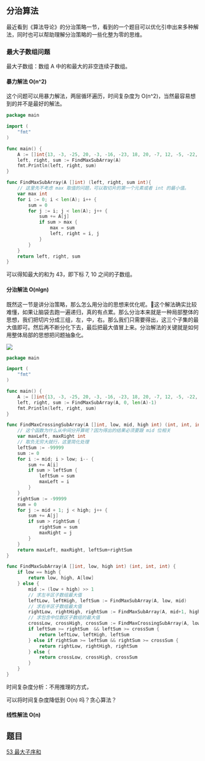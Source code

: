 ## 分治算法
最近看到《算法导论》的分治策略一节，看到的一个题目可以优化引申出来多种解法，同时也可以帮助理解分治策略的一些化整为零的思维。

### 最大子数组问题
 最大子数组：数组 A 中的和最大的非空连续子数组。

#### 暴力解法 O(n^2)
这个问题可以用暴力解法，两层循环遍历，时间复杂度为 O(n^2)，当然最容易想到的并不是最好的解法。

```go
package main

import (
    "fmt"
)

func main() {
    A := []int{13, -3, -25, 20, -3, -16, -23, 18, 20, -7, 12, -5, -22, 15, -4, 7}
    left, right, sum := FindMaxSubArray(A)
    fmt.Println(left, right, sum)
}

func FindMaxSubArray(A []int) (left, right, sum int){
    // 这里先不考虑 max 取值的问题，可以取切片的第一个元素或者 int 的最小值。
    var max int
    for i := 0; i < len(A); i++ {
        sum = 0
        for j := i; j < len(A); j++ {
            sum += A[j]
            if sum > max {
                max = sum
                left, right = i, j
            }
        }
    }
    return left, right, sum
}
```

可以得知最大的和为 43，即下标 7, 10 之间的子数组。

#### 分治解法 O(nlgn)
既然这一节是讲分治策略，那么怎么用分治的思想来优化呢。这个解法确实比较难懂，如果让脑袋去跑一遍递归，真的有点累。那么分治本来就是一种局部整体的思想，我们把切片分成三组，左，中，右。那么我们只需要得出，这三个子集的最大值即可。然后再不断分化下去，最后把最大值冒上来。分治解法的关键就是如何用整体局部的思想把问题抽象化。

![](https://user-gold-cdn.xitu.io/2019/7/21/16c1535d21ff6719?w=1240&h=993&f=png&s=328278)


```go
package main

import (
    "fmt"
)

func main() {
    A := []int{13, -3, -25, 20, -3, -16, -23, 18, 20, -7, 12, -5, -22, 15, -4, 7}
    left, right, sum := FindMaxSubArray(A, 0, len(A)-1)
    fmt.Println(left, right, sum)
}

func FindMaxCrossingSubArray(A []int, low, mid, high int) (int, int, int){
    // 这个函数为什么从中间分开算呢？因为得出的结果必须要跟 mid 位相关
    var maxLeft, maxRight int
    // 取负无穷大就行，这里简化处理
    leftSum := -99999
    sum := 0
    for i := mid; i > low; i-- {
        sum += A[i]
        if sum > leftSum {
            leftSum = sum
            maxLeft = i
        }
    }
    rightSum := -99999
    sum = 0
    for j := mid + 1; j < high; j++ {
        sum += A[j]
        if sum > rightSum {
            rightSum = sum
            maxRight = j
        }
    }
    return maxLeft, maxRight, leftSum+rightSum
}

func FindMaxSubArray(A []int, low, high int) (int, int, int) {
    if low == high {
        return low, high, A[low]
    } else {
        mid := (low + high) >> 1
        // 求左半区子数组最大值
        leftLow, leftHigh, leftSum := FindMaxSubArray(A, low, mid)
        // 求右半区子数组最大值
        rightLow, rightHigh, rightSum := FindMaxSubArray(A, mid+1, high)
        // 求包含中位数区子数组的最大值
        crossLow, crossHigh, crossSum := FindMaxCrossingSubArray(A, low, mid, high)
        if leftSum >= rightSum  && leftSum >= crossSum {
            return leftLow, leftHigh, leftSum
        } else if rightSum >= leftSum && rightSum >= crossSum {
            return rightLow, rightHigh, rightSum
        } else {
            return crossLow, crossHigh, crossSum
        }
    }
}

```

时间复杂度分析：不用推理的方式，

可以将时间复杂度降低到 O(n) 吗？贪心算法？

#### 线性解法 O(n)


## 题目
[53 最大子序和]([https://leetcode-cn.com/problems/maximum-subarray/](https://leetcode-cn.com/problems/maximum-subarray/)
)
